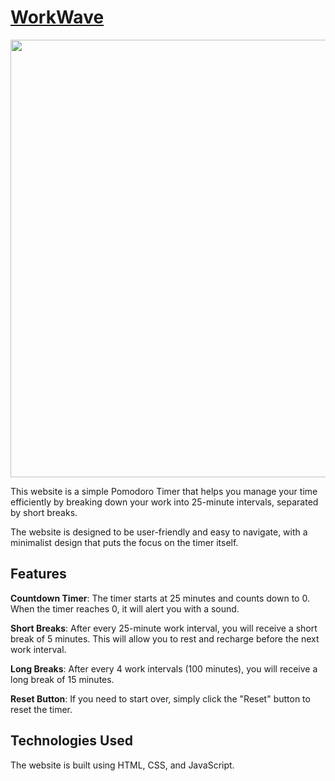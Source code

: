 # [WorkWave](https://balazsmi.github.io/WorkWave/)


  <img src="https://github.com/Balazsmi/WorkWave/assets/81588599/d7a1e2b4-0bda-4419-98a3-e12fb6ae131f" width="700">

This website is a simple Pomodoro Timer that helps you manage your time efficiently by breaking down your work into 25-minute intervals, separated by short breaks.

The website is designed to be user-friendly and easy to navigate, with a minimalist design that puts the focus on the timer itself.

## Features


**Countdown Timer**: The timer starts at 25 minutes and counts down to 0. When the timer reaches 0, it will alert you with a sound.

**Short Breaks**: After every 25-minute work interval, you will receive a short break of 5 minutes. This will allow you to rest and recharge before the next work interval.

**Long Breaks**: After every 4 work intervals (100 minutes), you will receive a long break of 15 minutes.

**Reset Button**: If you need to start over, simply click the "Reset" button to reset the timer.

## Technologies Used


The website is built using HTML, CSS, and JavaScript.
